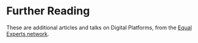 # Further Reading

These are additional articles and talks on Digital Platforms, from the [Equal Experts network](https://www.equalexperts.com/our-people/our-network/).

